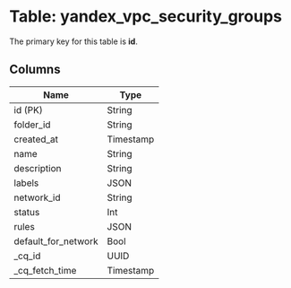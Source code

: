 # Table: yandex_vpc_security_groups


The primary key for this table is **id**.


## Columns
| Name          | Type          |
| ------------- | ------------- |
|id (PK)|String|
|folder_id|String|
|created_at|Timestamp|
|name|String|
|description|String|
|labels|JSON|
|network_id|String|
|status|Int|
|rules|JSON|
|default_for_network|Bool|
|_cq_id|UUID|
|_cq_fetch_time|Timestamp|
